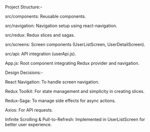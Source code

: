 Project Structure:-

src/components: Reusable components. 

src/navigation: Navigation setup using react-navigation.

src/redux: Redux slices and sagas. 

src/screens: Screen components (UserListScreen, UserDetailScreen). 

src/api: API integration (userApi.js). 

App.js: Root component integrating Redux provider and navigation. 





Design Decisions:-

React Navigation: To handle screen navigation. 

Redux Toolkit: For state management and simplicity in creating slices. 

Redux-Saga: To manage side effects for async actions. 

Axios: For API requests. 

Infinite Scrolling & Pull-to-Refresh: Implemented in UserListScreen for better user experience. 
